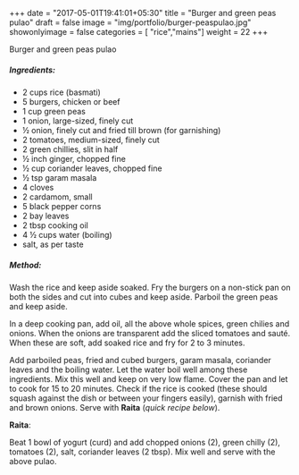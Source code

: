 +++
date = "2017-05-01T19:41:01+05:30"
title = "Burger and green peas pulao"
draft = false
image = "img/portfolio/burger-peaspulao.jpg"
showonlyimage = false
categories = [ "rice","mains"]
weight = 22
+++

Burger and green peas pulao
<!--more-->


##### Ingredients:

  - 2 cups rice (basmati)
  - 5 burgers, chicken or beef
  - 1 cup green peas
  - 1 onion, large-sized, finely cut
  - ½ onion, finely cut and fried till brown (for garnishing)
  - 2 tomatoes, medium-sized, finely cut
  - 2 green chillies, slit in half
  - ½ inch ginger, chopped fine
  - ½ cup coriander leaves, chopped fine
  - ½ tsp garam masala
  - 4 cloves
  - 2 cardamom, small
  - 5 black pepper corns
  - 2 bay leaves
  - 2 tbsp cooking oil
  - 4 ½ cups water (boiling)
  - salt, as per taste

##### Method:

Wash the rice and keep aside soaked. Fry the burgers on a non-stick pan
on both the sides and cut into cubes and keep aside. Parboil the green
peas and keep aside.

In a deep cooking pan, add oil, all the above whole spices, green
chilies and onions. When the onions are transparent add the sliced
tomatoes and sauté. When these are soft, add soaked rice and fry for 2
to 3 minutes.

Add parboiled peas, fried and cubed burgers, garam masala, coriander
leaves and the boiling water. Let the water boil well among these
ingredients. Mix this well and keep on very low flame. Cover the pan and
let to cook for 15 to 20 minutes. Check if the rice is cooked (these
should squash against the dish or between your fingers easily), garnish
with fried and brown onions. Serve with **Raita** (*quick recipe
below*).

**Raita**:

Beat 1 bowl of yogurt (curd) and add chopped onions (2), green chilly
(2), tomatoes (2), salt, coriander leaves (2 tbsp). Mix well and serve
with the above pulao.

